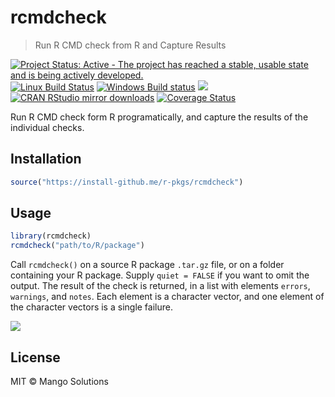 
# rcmdcheck

> Run R CMD check from R and Capture Results

[![Project Status: Active - The project has reached a stable, usable state and is being actively developed.](http://www.repostatus.org/badges/latest/active.svg)](http://www.repostatus.org/#active)
[![Linux Build Status](https://travis-ci.org/r-pkgs/rcmdcheck.svg?branch=master)](https://travis-ci.org/r-pkgs/rcmdcheck)
[![Windows Build status](https://ci.appveyor.com/api/projects/status/github/r-pkgs/rcmdcheck?svg=true)](https://ci.appveyor.com/project/gaborcsardi/rcmdcheck)
[![](http://www.r-pkg.org/badges/version/rcmdcheck)](http://www.r-pkg.org/pkg/rcmdcheck)
[![CRAN RStudio mirror downloads](http://cranlogs.r-pkg.org/badges/rcmdcheck)](http://www.r-pkg.org/pkg/rcmdcheck)
[![Coverage Status](https://img.shields.io/codecov/c/github/r-pkgs/rcmdcheck/master.svg)](https://codecov.io/github/r-pkgs/rcmdcheck?branch=master)

Run R CMD check form R programatically, and capture the results of the
  individual checks.

## Installation

```r
source("https://install-github.me/r-pkgs/rcmdcheck")
```

## Usage

```r
library(rcmdcheck)
rcmdcheck("path/to/R/package")
```

Call `rcmdcheck()` on a source R package `.tar.gz` file, or on a folder
containing your R package. Supply `quiet = FALSE` if you want to omit the
output. The result of the check is returned, in a list with elements
`errors`, `warnings`, and `notes`. Each element is a character vector,
and one element of the character vectors is a single failure.

![](/inst/screenshot.png)

## License

MIT © Mango Solutions
